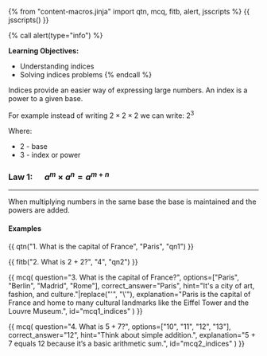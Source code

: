 {% from "content-macros.jinja" import qtn, mcq, fitb, alert, jsscripts  %}
{{ jsscripts() }}

{% call alert(type="info") %}

**Learning Objectives:**

- Understanding indices
- Solving indices problems
{% endcall %}


Indices provide an easier way of expressing large numbers. An index is a power to a given base.

For example instead of writing $2 \times 2 \times 2$ we can write: $2^3$

Where:

- $2$ - base 
- $3$ - index or power


### Law 1:  $\quad a^m \times a^n = a^{m+n}$
---
When multiplying numbers in the same base the base is maintained and the powers are added.


#### Examples


{{ qtn("1. What is the capital of France", "Paris", "qn1") }}

{{ fitb("2. What is 2 + 2?", "4", "qn2") }}

{{ mcq(
  question="3. What is the capital of France?", 
  options=["Paris", "Berlin", "Madrid", "Rome"], 
  correct_answer="Paris", 
  hint="It's a city of art, fashion, and culture."|replace("'", "\\'"), 
  explanation="Paris is the capital of France and home to many cultural landmarks like the Eiffel Tower and the Louvre Museum.",
  id="mcq1_indices"
) }}

{{ mcq(
  question="4. What is $5 + 7$?", 
  options=["10", "11", "12", "13"], 
  correct_answer="12", 
  hint="Think about simple addition.", 
  explanation="5 + 7 equals 12 because it’s a basic arithmetic sum.",
  id="mcq2_indices"
) }}